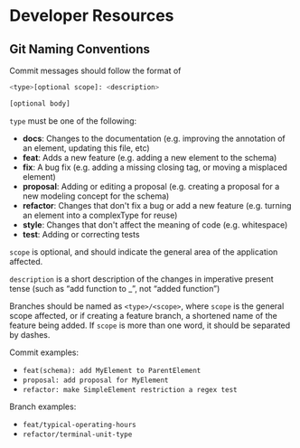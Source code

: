 # Developer Resources

## Git Naming Conventions

Commit messages should follow the format of


```bash
<type>[optional scope]: <description>

[optional body]
```

`type` must be one of the following:

- **docs**: Changes to the documentation (e.g. improving the annotation of an element, updating this file, etc)
- **feat**: Adds a new feature (e.g. adding a new element to the schema)
- **fix**: A bug fix (e.g. adding a missing closing tag, or moving a misplaced element)
- **proposal**: Adding or editing a proposal (e.g. creating a proposal for a new modeling concept for the schema)
- **refactor**: Changes that don't fix a bug or add a new feature (e.g. turning an element into a complexType for reuse)
- **style**: Changes that don't affect the meaning of code (e.g. whitespace)
- **test**: Adding or correcting tests

`scope` is optional, and should indicate the general area of the application affected.

`description` is a short description of the changes in imperative present tense (such as “add function to _”, not “added function”)

Branches should be named as `<type>/<scope>`, where `scope` is the general scope affected, or if creating a feature branch, a shortened name of the feature being added. If `scope` is more than one word, it should be separated by dashes.

Commit examples:

- `feat(schema): add MyElement to ParentElement`
- `proposal: add proposal for MyElement`
- `refactor: make SimpleElement restriction a regex test`

Branch examples:

- `feat/typical-operating-hours`
- `refactor/terminal-unit-type`
